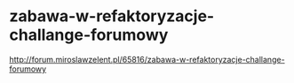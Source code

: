# zabawa-w-refaktoryzacje-challange-forumowy
http://forum.miroslawzelent.pl/65816/zabawa-w-refaktoryzacje-challange-forumowy
